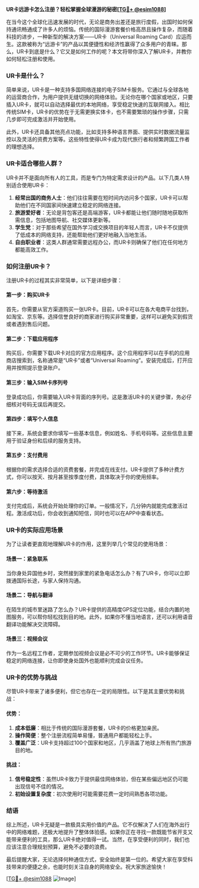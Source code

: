 **UR卡远游卡怎么注册？轻松掌握全球漫游的秘密[[TG💪+ @esim1088](https://t.me/s/esim1088)]**

在当今这个全球化迅速发展的时代，无论是商务出差还是旅行度假，出国时如何保持通讯畅通成了许多人的烦恼。传统的国际漫游套餐价格高昂且操作复杂，而随着科技的进步，一种新型的解决方案——UR卡（Universal Roaming Card）应运而生。这款被称为“远游卡”的产品以其便捷性和经济性赢得了众多用户的青睐。那么，UR卡到底是什么？它又是如何工作的呢？本文将带你深入了解UR卡，并教你如何轻松注册和使用。

### UR卡是什么？

简单来说，UR卡是一种支持多国网络连接的电子SIM卡服务。它通过与全球各地的运营商合作，为用户提供无缝切换的网络体验。无论你在哪个国家或地区，只要插入UR卡，就可以自动选择最优的本地网络，享受稳定快速的互联网接入。相比传统SIM卡，UR卡的优势在于无需更换实体卡，也不需要繁琐的操作步骤，只需几步即可完成激活并开始使用。

此外，UR卡还具备其他亮点功能，比如支持多种语言界面、提供实时数据流量监控以及灵活的资费方案等。这些特性使得UR卡成为现代旅行者和频繁跨国工作者的理想选择。

### UR卡适合哪些人群？

UR卡并不是面向所有人的工具，而是专门为特定需求设计的产品。以下几类人特别适合使用UR卡：

1. **经常出国的商务人士**：他们往往需要在短时间内访问多个国家，UR卡可以帮助他们在不同国家间快速建立稳定的网络连接。
2. **旅游爱好者**：无论是背包客还是高端游客，UR卡都能让他们随时随地获取所需信息，包括地图导航、社交媒体更新等。
3. **学生党**：对于那些希望在国外学习或交换项目的年轻人而言，UR卡不仅提供了低成本的网络支持，还能帮助他们更好地融入当地生活。
4. **自由职业者**：这类人群通常需要远程办公，而UR卡则确保了他们在任何地方都能高效工作。

### 如何注册UR卡？

注册UR卡的过程其实非常简单，以下是详细步骤：

#### 第一步：购买UR卡
首先，你需要从官方渠道购买一张UR卡。目前，UR卡可以在各大电商平台找到，如淘宝、京东等。选择信誉良好的商家进行购买非常重要，这样可以避免买到假货或者遇到售后问题。

#### 第二步：下载应用程序
购买后，你需要下载UR卡对应的官方应用程序。这个应用程序可以在手机的应用商店搜索到，名称通常是“UR卡”或者“Universal Roaming”。安装完成后，打开应用并按照提示登录账户。

#### 第三步：输入SIM卡序列号
登录成功后，你需要输入UR卡背面的序列号。这是激活UR卡的关键步骤，务必仔细核对号码无误后再提交。

#### 第四步：填写个人信息
接下来，系统会要求你填写一些基本信息，例如姓名、手机号码等。这些信息主要用于验证身份和后续的服务支持。

#### 第五步：支付费用
根据你的需求选择合适的资费套餐，并完成在线支付。UR卡提供了多种计费方式，你可以按天、按月甚至按季度付费，具体取决于你的使用频率。

#### 第六步：等待激活
支付完成后，系统会开始处理你的订单。一般情况下，几分钟内就能完成激活过程。激活成功后，你会收到通知短信，同时也可以在APP中查看状态。

### UR卡的实际应用场景

为了让读者更直观地理解UR卡的作用，这里列举几个常见的使用场景：

#### 场景一：紧急联系
当你身处异国他乡时，突然接到家里的紧急电话怎么办？有了UR卡，你可以立即拨通国际长途，与家人保持沟通。

#### 场景二：导航与翻译
在陌生的城市里迷路了怎么办？UR卡提供的高精度GPS定位功能，结合内置的地图服务，可以帮你轻松找到目的地。此外，如果你不懂当地语言，还可以利用语音翻译功能解决交流障碍。

#### 场景三：视频会议
作为一名远程工作者，定期参加视频会议是必不可少的工作环节。UR卡能够保证稳定的网络连接，让你即使身处国外也能顺利完成会议任务。

### UR卡的优势与挑战

尽管UR卡带来了诸多便利，但它也存在一定的局限性。以下是其主要优势和挑战：

#### 优势：
1. **成本低廉**：相比于传统的国际漫游套餐，UR卡的价格更加亲民。
2. **操作简便**：整个注册流程简单易懂，普通用户都能轻松上手。
3. **覆盖广泛**：UR卡支持超过100个国家和地区，几乎涵盖了地球上所有热门旅游目的地。

#### 挑战：
1. **信号稳定性**：虽然UR卡致力于提供最佳网络体验，但在某些偏远地区仍可能出现信号不佳的情况。
2. **初始设置复杂度**：初次使用时可能需要花费一定时间熟悉各项功能。

### 结语

综上所述，UR卡无疑是一款极具实用价值的产品。它不仅解决了人们在海外出行中的网络难题，还极大地提升了整体体验感。如果你正在寻找一款既能节省开支又能带来便利的工具，那么UR卡绝对值得一试。当然，在享受便利的同时，我们也应该注意合理规划预算，避免不必要的浪费。

最后提醒大家，无论选择何种通信方式，安全始终是第一位的。希望大家在享受科技带来的便捷之余，也能时刻关注自身的网络安全。祝大家旅途愉快！

[[TG💪+ @esim1088](https://t.me/s/esim1088) ![Image](https://i.postimg.cc/4NQfJmqS/Snipaste-2025-05-13-00-14-12.png)]